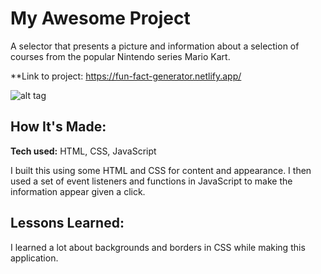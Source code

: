# My Awesome Project
A selector that presents a picture and information about a selection of courses from the popular Nintendo series Mario Kart.

**Link to project: https://fun-fact-generator.netlify.app/

![alt tag](http://placecorgi.com/1200/650)

## How It's Made:

**Tech used:** HTML, CSS, JavaScript

I built this using some HTML and CSS for content and appearance. I then used a set of event listeners and functions in JavaScript to make the information appear given a click. 


## Lessons Learned:

I learned a lot about backgrounds and borders in CSS while making this application.





